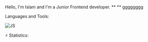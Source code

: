 Hello, I'm Islam and I'm a Junior Frontend developer.
** ** gggggggg



Languages and Tools:

![JS](https://camo.githubusercontent.com/04aef8b5ddb04c6737ebc30fbdcf9960f8f1694600c4a8acb82bee58a198dcde/68747470733a2f2f696d672e736869656c64732e696f2f62616467652f2d4a6176615363726970742d3039303930393f7374796c653d666f722d7468652d6261646765266c6f676f3d6a617661736372697074266c6f676f436f6c6f723d79656c6c6f77)

⚡️ Statistics:
